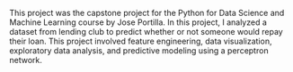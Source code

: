 This project was the capstone project for the Python for Data Science and Machine Learning course by Jose Portilla. In this project, I analyzed a dataset from lending club to predict whether or not someone would repay their loan. This project involved feature engineering, data visualization, exploratory data analysis, and predictive modeling using a perceptron network.
